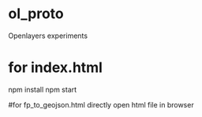 # ol_proto
Openlayers experiments

# for index.html
npm install
npm start

#for fp_to_geojson.html
directly open html file in browser
